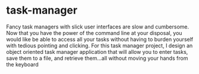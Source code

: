 # task-manager

Fancy task managers with slick user interfaces are slow and cumbersome. Now that you have the power of the command line at your disposal, you would like be able to access all your tasks without having to burden yourself with tedious pointing and clicking. For this task manager project, I design an object oriented task manager application that will allow you to enter tasks, save them to a file, and retrieve them...all without moving your hands from the keyboard
